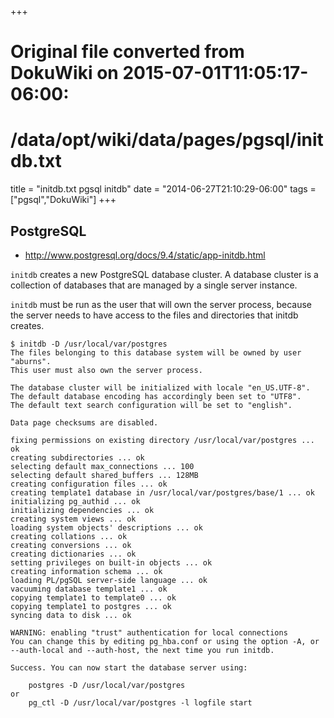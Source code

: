 +++
# Original file converted from DokuWiki on 2015-07-01T11:05:17-06:00:
#    /data/opt/wiki/data/pages/pgsql/initdb.txt
title = "initdb.txt pgsql initdb"
date  = "2014-06-27T21:10:29-06:00"
tags  = ["pgsql","DokuWiki"]
+++

## PostgreSQL
  * http://www.postgresql.org/docs/9.4/static/app-initdb.html

`initdb` creates a new PostgreSQL database cluster. A database cluster is a collection of databases that are managed by a single server instance.

`initdb` must be run as the user that will own the server process, because the server needs to have access to the files and directories that initdb creates.


~~~
$ initdb -D /usr/local/var/postgres                                                                       The files belonging to this database system will be owned by user "aburns".
This user must also own the server process.

The database cluster will be initialized with locale "en_US.UTF-8".
The default database encoding has accordingly been set to "UTF8".
The default text search configuration will be set to "english".

Data page checksums are disabled.

fixing permissions on existing directory /usr/local/var/postgres ... ok
creating subdirectories ... ok
selecting default max_connections ... 100
selecting default shared_buffers ... 128MB
creating configuration files ... ok
creating template1 database in /usr/local/var/postgres/base/1 ... ok
initializing pg_authid ... ok
initializing dependencies ... ok
creating system views ... ok
loading system objects' descriptions ... ok
creating collations ... ok
creating conversions ... ok
creating dictionaries ... ok
setting privileges on built-in objects ... ok
creating information schema ... ok
loading PL/pgSQL server-side language ... ok
vacuuming database template1 ... ok
copying template1 to template0 ... ok
copying template1 to postgres ... ok
syncing data to disk ... ok

WARNING: enabling "trust" authentication for local connections
You can change this by editing pg_hba.conf or using the option -A, or
--auth-local and --auth-host, the next time you run initdb.

Success. You can now start the database server using:

    postgres -D /usr/local/var/postgres
or
    pg_ctl -D /usr/local/var/postgres -l logfile start
~~~
